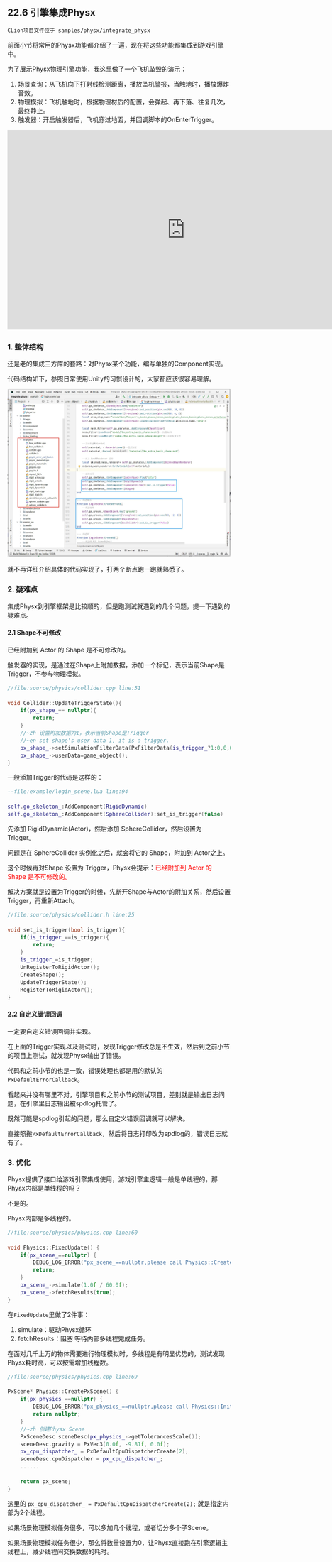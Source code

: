 ﻿## 22.6 引擎集成Physx

```bash
CLion项目文件位于 samples/physx/integrate_physx
```

前面小节将常用的Physx功能都介绍了一遍，现在将这些功能都集成到游戏引擎中。

为了展示Physx物理引擎功能，我这里做了一个飞机坠毁的演示：
1. 场景查询：从飞机向下打射线检测距离，播放坠机警报，当触地时，播放爆炸音效。
2. 物理模拟：飞机触地时，根据物理材质的配置，会弹起、再下落、往复几次，最终静止。
3. 触发器：开启触发器后，飞机穿过地面，并回调脚本的OnEnterTrigger。

<iframe
    width="800" 
    height="450" 
    src="https://player.bilibili.com/player.html?aid=597280096&bvid=BV1RB4y1D76x&cid=739135863&page=1" 
    frameborder="0"  
    allowfullscreen>
</iframe>

### 1. 整体结构

还是老的集成三方库的套路：对Physx某个功能，编写单独的Component实现。

代码结构如下，参照日常使用Unity的习惯设计的，大家都应该很容易理解。

![](../../imgs/physx/integrate_physx/physics_project_struct.jpg)

就不再详细介绍具体的代码实现了，打两个断点跑一跑就熟悉了。

### 2. 疑难点

集成Physx到引擎框架是比较顺的，但是跑测试就遇到的几个问题，提一下遇到的疑难点。

#### 2.1 Shape不可修改

已经附加到 Actor 的 Shape 是不可修改的。

触发器的实现，是通过在Shape上附加数据，添加一个标记，表示当前Shape是Trigger，不参与物理模拟。

```c++
//file:source/physics/collider.cpp line:51

void Collider::UpdateTriggerState(){
    if(px_shape_== nullptr){
        return;
    }
    //~zh 设置附加数据为1，表示当前Shape是Trigger
    //~en set shape's user data 1, it is a trigger.
    px_shape_->setSimulationFilterData(PxFilterData(is_trigger_?1:0,0,0,0));
    px_shape_->userData=game_object();
}
```

一般添加Trigger的代码是这样的：

```lua
--file:example/login_scene.lua line:94

self.go_skeleton_:AddComponent(RigidDynamic)
self.go_skeleton_:AddComponent(SphereCollider):set_is_trigger(false)
```

先添加 RigidDynamic(Actor)，然后添加 SphereCollider，然后设置为 Trigger。

问题是在 SphereCollider 实例化之后，就会将它的 Shape，附加到 Actor之上。

这个时候再对Shape 设置为 Trigger，Physx会提示：<font color=red>已经附加到 Actor 的 Shape 是不可修改的。</font>

解决方案就是设置为Trigger的时候，先断开Shape与Actor的附加关系，然后设置Trigger，再重新Attach。

```c++
//file:source/physics/collider.h line:25

void set_is_trigger(bool is_trigger){
    if(is_trigger_==is_trigger){
        return;
    }
    is_trigger_=is_trigger;
    UnRegisterToRigidActor();
    CreateShape();
    UpdateTriggerState();
    RegisterToRigidActor();
}
```

#### 2.2 自定义错误回调

一定要自定义错误回调并实现。

在上面的Trigger实现以及测试时，发现Trigger修改总是不生效，然后到之前小节的项目上测试，就发现Physx输出了错误。

代码和之前小节的也是一致，错误处理也都是用的默认的`PxDefaultErrorCallback`。

看起来并没有哪里不对，引擎项目和之前小节的测试项目，差别就是输出日志问题，在引擎里日志输出被spdlog托管了。

既然可能是spdlog引起的问题，那么自定义错误回调就可以解决。

直接照搬`PxDefaultErrorCallback`，然后将日志打印改为spdlog的，错误日志就有了。

### 3. 优化

Physx提供了接口给游戏引擎集成使用，游戏引擎主逻辑一般是单线程的，那Physx内部是单线程的吗？

不是的。

Physx内部是多线程的。

```c++
//file:source/physics/physics.cpp line:60

void Physics::FixedUpdate() {
    if(px_scene_==nullptr) {
        DEBUG_LOG_ERROR("px_scene_==nullptr,please call Physics::CreatePxScene() first");
        return;
    }
    px_scene_->simulate(1.0f / 60.0f);
    px_scene_->fetchResults(true);
}
```

在`FixedUpdate`里做了2件事：
1. simulate：驱动Physx循环
2. fetchResults：阻塞 等待内部多线程完成任务。

在面对几千上万的物体需要进行物理模拟时，多线程是有明显优势的，测试发现Physx耗时高，可以按需增加线程数。

```c++
//file:source/physics/physics.cpp line:69

PxScene* Physics::CreatePxScene() {
    if(px_physics_==nullptr) {
        DEBUG_LOG_ERROR("px_physics_==nullptr,please call Physics::Init() first");
        return nullptr;
    }
    //~zh 创建Physx Scene
    PxSceneDesc sceneDesc(px_physics_->getTolerancesScale());
    sceneDesc.gravity = PxVec3(0.0f, -9.81f, 0.0f);
    px_cpu_dispatcher_ = PxDefaultCpuDispatcherCreate(2);
    sceneDesc.cpuDispatcher	= px_cpu_dispatcher_;
    ......

    return px_scene;
}
```

这里的 `px_cpu_dispatcher_ = PxDefaultCpuDispatcherCreate(2);` 就是指定内部为2个线程。

如果场景物理模拟任务很多，可以多加几个线程，或者切分多个子Scene。

如果场景物理模拟任务很少，那么将数量设置为0，让Physx直接跑在引擎逻辑主线程上，减少线程间交换数据的耗时。